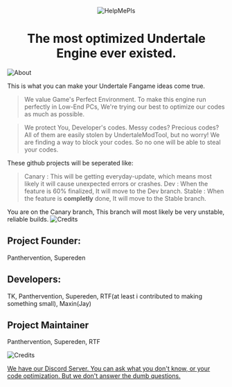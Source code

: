 <p align="center">
  <img src="https://user-images.githubusercontent.com/83257329/226114457-a8702e87-0f37-46a4-8b09-f43b12e9511f.png" alt="HelpMePls">
</p>
<h1 align="center">The most optimized Undertale Engine ever existed.</h1>
<p align="center">
</p>

![About](https://user-images.githubusercontent.com/83257329/226114468-3823b116-01ae-4941-be38-c6683bd428ea.png)

This is what you can make your Undertale Fangame ideas come true.

> We value Game's Perfect Environment. 
To make this engine run perfectly in Low-End PCs, We're trying our best to optimize our codes as much as possible.

> We protect You, Developer's codes.
Messy codes? Precious codes? All of them are easily stolen by UndertaleModTool, but no worry!
We are finding a way to block your codes. So no one will be able to steal your codes.

These github projects will be seperated like:
> Canary : This will be getting everyday-update, which means most likely it will cause unexpected errors or crashes.
> Dev : When the feature is 60% finalized, It will move to the Dev branch.
> Stable : When the feature is **completly** done, It will move to the Stable branch.

You are on the Canary branch, This branch will most likely be very unstable, reliable builds.
![Credits](https://user-images.githubusercontent.com/83257329/226114492-749f7f25-9780-4a28-80b2-1bb4bad86e22.png)

## Project Founder:
Panthervention, Supereden

## Developers:
TK, Panthervention, Supereden, RTF(at least i contributed to making something small), Maxin(Jay)

## Project Maintainer
Panthervention, Supereden, RTF

![Credits](https://user-images.githubusercontent.com/83257329/226114582-7fd89d9b-9735-4c2a-9440-4f7df160ff26.png)

[We have our Discord Server. You can ask what you don't know, or your code optimization. But we don't answer the dumb questions.](https://discord.gg/X8N5jkbeZs)
